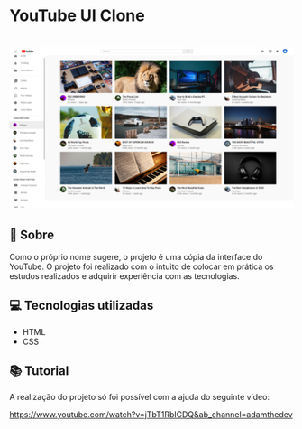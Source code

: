 <h1>
YouTube UI Clone
</h1>

<h1>
    <img src="images/preview.png">
</h1>

## 🧾 Sobre

Como o próprio nome sugere, o projeto é uma cópia da interface do YouTube. O projeto foi realizado com o intuito de colocar em prática os estudos realizados e adquirir experiência com as tecnologias.

## 💻 Tecnologias utilizadas

- HTML
- CSS

## 📚 Tutorial

A realização do projeto só foi possível com a ajuda do seguinte vídeo:

https://www.youtube.com/watch?v=jTbT1RbICDQ&ab_channel=adamthedev
